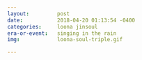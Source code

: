 ```yaml
---
layout:         post
date:           2018-04-20 01:13:54 -0400
categories:     loona jinsoul
era-or-event:   singing in the rain
img:            loona-soul-triple.gif

---
```

